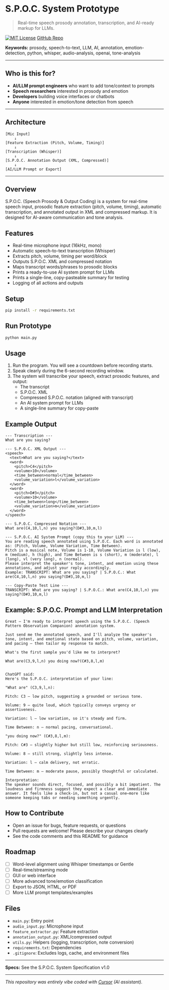 # S.P.O.C. System Prototype

> Real-time speech prosody annotation, transcription, and AI-ready markup for LLMs.

[![MIT License](https://img.shields.io/badge/license-MIT-green.svg)](LICENSE)
[GitHub Repo](https://github.com/jbest2015/spoc-prosody)

**Keywords:** prosody, speech-to-text, LLM, AI, annotation, emotion-detection, python, whisper, audio-analysis, openai, tone-analysis

---

## Who is this for?
- **AI/LLM prompt engineers** who want to add tone/context to prompts
- **Speech researchers** interested in prosody and emotion
- **Developers** building voice interfaces or chatbots
- **Anyone** interested in emotion/tone detection from speech

---

## Architecture
```
[Mic Input]
    ↓
[Feature Extraction (Pitch, Volume, Timing)]
    ↓
[Transcription (Whisper)]
    ↓
[S.P.O.C. Annotation Output (XML, Compressed)]
    ↓
[AI/LLM Prompt or Export]
```

---

## Overview
S.P.O.C. (Speech Prosody & Output Coding) is a system for real-time speech input, prosodic feature extraction (pitch, volume, timing), automatic transcription, and annotated output in XML and compressed markup. It is designed for AI-aware communication and tone analysis.

## Features
- Real-time microphone input (16kHz, mono)
- Automatic speech-to-text transcription (Whisper)
- Extracts pitch, volume, timing per word/block
- Outputs S.P.O.C. XML and compressed notation
- Maps transcript words/phrases to prosodic blocks
- Prints a ready-to-use AI system prompt for LLMs
- Prints a single-line, copy-pasteable summary for testing
- Logging of all actions and outputs

## Setup
```bash
pip install -r requirements.txt
```

## Run Prototype
```bash
python main.py
```

## Usage
1. Run the program. You will see a countdown before recording starts.
2. Speak clearly during the 6-second recording window.
3. The system will transcribe your speech, extract prosodic features, and output:
   - The transcript
   - S.P.O.C. XML
   - Compressed S.P.O.C. notation (aligned with transcript)
   - An AI system prompt for LLMs
   - A single-line summary for copy-paste

## Example Output
```
--- Transcription ---
What are you saying?

--- S.P.O.C. XML Output ---
<speech>
  <text>What are you saying?</text>
  <word>
    <pitch>C4</pitch>
    <volume>10</volume>
    <time_between>normal</time_between>
    <volume_variation>l</volume_variation>
  </word>
  <word>
    <pitch>D#3</pitch>
    <volume>10</volume>
    <time_between>long</time_between>
    <volume_variation>m</volume_variation>
  </word>
</speech>

--- S.P.O.C. Compressed Notation ---
What are(C4,10,l,n) you saying?(D#3,10,m,l)

--- S.P.O.C. AI System Prompt (copy this to your LLM) ---
You are reading speech annotated using S.P.O.C. Each word is annotated as: (Pitch, Volume, Volume Variation, Time Between).
Pitch is a musical note, Volume is 1-10, Volume Variation is l (low), m (medium), h (high), and Time Between is s (short), m (moderate), l (long), vl (very long), n (normal).
Please interpret the speaker's tone, intent, and emotion using these annotations, and adjust your reply accordingly.
Example: TRANSCRIPT: What are you saying? | S.P.O.C.: What are(C4,10,l,n) you saying?(D#3,10,m,l)

--- Copy-Paste Test Line ---
TRANSCRIPT: What are you saying? | S.P.O.C.: What are(C4,10,l,n) you saying?(D#3,10,m,l)
```

## Example: S.P.O.C. Prompt and LLM Interpretation
```
Great — I'm ready to interpret speech using the S.P.O.C. (Speech Pattern Observation Companion) annotation system.

Just send me the annotated speech, and I'll analyze the speaker's tone, intent, and emotional state based on pitch, volume, variation, and pacing — then tailor my response to match.

What's the first sample you'd like me to interpret?

What are(C3,9,l,n) you doing now?(C#3,8,l,m)


ChatGPT said:
Here's the S.P.O.C. interpretation of your line:

"What are" (C3,9,l,n):

Pitch: C3 — low pitch, suggesting a grounded or serious tone.

Volume: 9 — quite loud, which typically conveys urgency or assertiveness.

Variation: l — low variation, so it's steady and firm.

Time Between: n — normal pacing, conversational.

"you doing now?" (C#3,8,l,m):

Pitch: C#3 — slightly higher but still low, reinforcing seriousness.

Volume: 8 — still strong, slightly less intense.

Variation: l — calm delivery, not erratic.

Time Between: m — moderate pause, possibly thoughtful or calculated.

Interpretation:
The speaker sounds direct, focused, and possibly a bit impatient. The loudness and firmness suggest they expect a clear and immediate answer. It feels like a check-in, but not a casual one—more like someone keeping tabs or needing something urgently.
```

## How to Contribute
- Open an issue for bugs, feature requests, or questions
- Pull requests are welcome! Please describe your changes clearly
- See the code comments and this README for guidance

## Roadmap
- [ ] Word-level alignment using Whisper timestamps or Gentle
- [ ] Real-time/streaming mode
- [ ] GUI or web interface
- [ ] More advanced tone/emotion classification
- [ ] Export to JSON, HTML, or PDF
- [ ] More LLM prompt templates/examples

## Files
- `main.py`: Entry point
- `audio_input.py`: Microphone input
- `feature_extractor.py`: Feature extraction
- `annotation_output.py`: XML/compressed output
- `utils.py`: Helpers (logging, transcription, note conversion)
- `requirements.txt`: Dependencies
- `.gitignore`: Excludes logs, cache, and environment files

---

**Specs:** See the S.P.O.C. System Specification v1.0

---

*This repository was entirely vibe coded with [Cursor](https://www.cursor.so) (AI assistant).* 